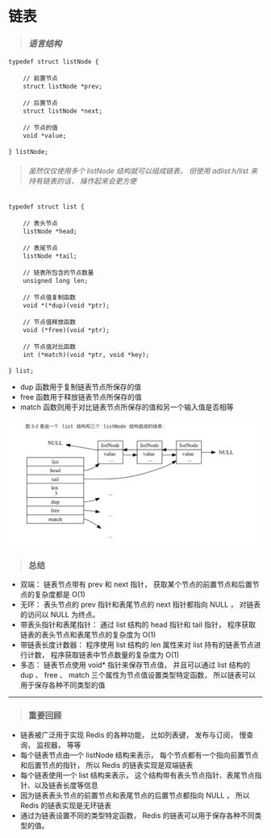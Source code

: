 # 链表
> ### *语言结构*

```
typedef struct listNode {

    // 前置节点
    struct listNode *prev;

    // 后置节点
    struct listNode *next;

    // 节点的值
    void *value;

} listNode;
```
> ###### 虽然仅仅使用多个 listNode 结构就可以组成链表， 但使用 adlist.h/list 来持有链表的话， 操作起来会更方便

```
typedef struct list {

    // 表头节点
    listNode *head;

    // 表尾节点
    listNode *tail;

    // 链表所包含的节点数量
    unsigned long len;

    // 节点值复制函数
    void *(*dup)(void *ptr);

    // 节点值释放函数
    void (*free)(void *ptr);

    // 节点值对比函数
    int (*match)(void *ptr, void *key);

} list;
```
* dup 函数用于复制链表节点所保存的值
* free 函数用于释放链表节点所保存的值
* match 函数则用于对比链表节点所保存的值和另一个输入值是否相等

![WX20180809-103513@2x](media/WX20180809-103513@2x.png)

> ### 总结
* 双端： 链表节点带有 prev 和 next 指针， 获取某个节点的前置节点和后置节点的复杂度都是 O(1) 
* 无环： 表头节点的 prev 指针和表尾节点的 next 指针都指向 NULL ， 对链表的访问以 NULL 为终点。
* 带表头指针和表尾指针： 通过 list 结构的 head 指针和 tail 指针， 程序获取链表的表头节点和表尾节点的复杂度为 O(1) 
* 带链表长度计数器： 程序使用 list 结构的 len 属性来对 list 持有的链表节点进行计数， 程序获取链表中节点数量的复杂度为 O(1)
* 多态： 链表节点使用 void* 指针来保存节点值， 并且可以通过 list 结构的 dup 、 free 、 match 三个属性为节点值设置类型特定函数， 所以链表可以用于保存各种不同类型的值

-------

> ### 重要回顾
* 链表被广泛用于实现 Redis 的各种功能， 比如列表键， 发布与订阅， 慢查询， 监视器， 等等
* 每个链表节点由一个 listNode 结构来表示， 每个节点都有一个指向前置节点和后置节点的指针， 所以 Redis 的链表实现是双端链表
* 每个链表使用一个 list 结构来表示， 这个结构带有表头节点指针、表尾节点指针、以及链表长度等信息
* 因为链表表头节点的前置节点和表尾节点的后置节点都指向 NULL ， 所以 Redis 的链表实现是无环链表
* 通过为链表设置不同的类型特定函数， Redis 的链表可以用于保存各种不同类型的值。
